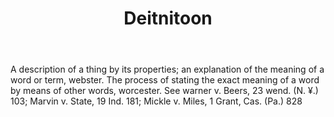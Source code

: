 ---
title: Deitnitoon
letter: D
permalink: "/definitions/bld-deitnitoon.html"
body: A description of a thing by its properties; an explanation of the meaning of
  a word or term, webster. The process of stating the exact meaning of a word by means
  of other words, worcester. See warner v. Beers, 23 wend. (N. ¥.) 103; Marvin v.
  State, 19 Ind. 181; Mickle v. Miles, 1 Grant, Cas. (Pa.) 828
published_at: '2018-07-07'
source: Black's Law Dictionary 2nd Ed (1910)
layout: post
---